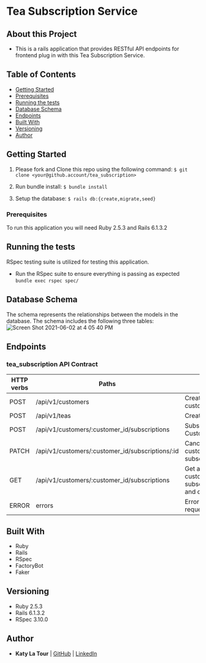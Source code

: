# Tea Subscription Service

## About this Project
- This is a rails application that provides RESTful API endpoints for frontend plug in with this Tea Subscription Service.


## Table of Contents

  - [Getting Started](#getting-started)
  - [Prerequisites](#Prerequisites)
  - [Running the tests](#running-the-tests)
  - [Database Schema](#database-schema)
  - [Endpoints](#endpoints)
  - [Built With](#built-with)
  - [Versioning](#versioning)
  - [Author](#author)


## Getting Started

1. Please fork and Clone this repo using the following command:
`$ git clone <your@github.account/tea_subscription>`

2. Run bundle install:
`$ bundle install`

3. Setup the database:
`$ rails db:{create,migrate,seed}`

### Prerequisites

To run this application you will need Ruby 2.5.3 and Rails 6.1.3.2

## Running the tests
RSpec testing suite is utilized for testing this application.
- Run the RSpec suite to ensure everything is passing as expected  
`bundle exec rspec spec/`

## Database Schema
The schema represents the relationships between the models in the database. The schema includes the following three tables:
![Screen Shot 2021-06-02 at 4 05 40 PM](https://user-images.githubusercontent.com/23460878/120585802-0948be00-c3f8-11eb-8284-45a60b72bf3d.png)


## Endpoints
### tea_subscription API Contract  

| HTTP verbs | Paths  | Used for | Output |
| ---------- | ------ | -------- | ------:|
| POST | /api/v1/customers | Create a new customer | [api_doc](https://github.com/klatour324/tea_subscription/blob/main/api_contract_doc.md#create-a-customer) |
| POST | /api/v1/teas | Create a new tea | [json](https://github.com/klatour324/tea_subscription/blob/main/api_contract_doc.md#create-a-tea) |
| POST | /api/v1/customers/:customer_id/subscriptions | Subscribe a Customer to a Tea | [api_doc](https://github.com/klatour324/tea_subscription/blob/main/api_contract_doc.md#subscribe-a-customer-to-a-tea) |
| PATCH | /api/v1/customers/:customer_id/subscriptions/:id | Cancel a customer's tea subscription | [api_doc](https://github.com/klatour324/tea_subscription/blob/main/api_contract_doc.md#cancel-a-customer's-tea-subscription) |
| GET | /api/v1/customers/:customer_id/subscriptions | Get all of a customer's subscriptions(active and cancelled) | [api_doc](https://github.com/klatour324/tea_subscription/blob/main/api_contract_doc.md#get-all-subscription) |
| ERROR | errors | Error handling for requests | [api_doc](https://github.com/klatour324/tea_subscription/blob/main/api_contract_doc.md#error-handling) |


## Built With
- Ruby
- Rails
- RSpec
- FactoryBot
- Faker

## Versioning
- Ruby 2.5.3
- Rails 6.1.3.2
- RSpec 3.10.0

## Author
- **Katy La Tour**
     | [GitHub](https://github.com/klatour324) |
    [LinkedIn](https://www.linkedin.com/in/klatour324/)
